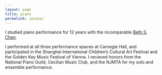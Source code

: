 ```yaml
---
layout: page
title: piano
permalink: /piano/
---
```


I studied piano performance for 12 years with the incomparable [Beth S. Chen](http://www.americantowns.com/nj/freehold/news/beth-s-chen-retires-as-conductor-of-monster-concert-23482864). 

I performed at all three performance spaces at Carnegie Hall, and participated in the Shanghai International Children’s Cultural Art Festival and the Golden Key Music Festival of Vienna. I recieved honors from the National Piano Guild, Cecilian Music Club, and the NJMTA for my solo and ensemble performance.

